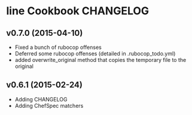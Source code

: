 line Cookbook CHANGELOG
========================

v0.7.0 (2015-04-10)
-------------------
- Fixed a bunch of rubocop offenses
- Deferred some rubocop offenses (detailed in .rubocop_todo.yml)
- added overwrite_original method that copies the temporary file to the original

v0.6.1 (2015-02-24)
--------------------
- Adding CHANGELOG
- Adding ChefSpec matchers
